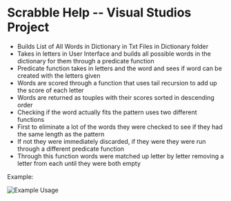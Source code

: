 # Scrabble Help -- Visual Studios Project

-	Builds List of All Words in Dictionary in Txt Files in Dictionary folder
-	Takes in letters in User Interface and builds all possible words in the dictionary for them through a predicate function
- Predicate function takes in letters and the word and sees if word can be created with the letters given
-	Words are scored through a function that uses tail recursion to add up the score of each letter
-	Words are returned as touples with their scores sorted in descending order
-	Checking if the word actually fits the pattern uses two different functions
- First to eliminate a lot of the words they were checked to see if they had the same length as the pattern
- If not they were immediately discarded, if they were they were run through a different predicate function
- Through this function words were matched up letter by letter removing a letter from each until they were both empty

Example:

![Example Usage](https://user-images.githubusercontent.com/29234968/34661094-da272a08-f40c-11e7-9a03-c3577072b30b.png)
